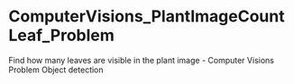 # ComputerVisions_PlantImageCountLeaf_Problem
Find how many leaves are visible in the plant image - Computer Visions Problem Object detection 
